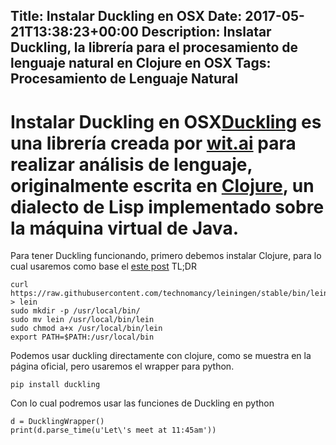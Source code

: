 Title: Instalar Duckling en OSX
Date: 2017-05-21T13:38:23+00:00
Description: Inslatar Duckling, la librería para el procesamiento de lenguaje natural en Clojure en OSX
Tags: Procesamiento de Lenguaje Natural
---
# Instalar Duckling en OSX[Duckling](https://duckling.wit.ai/) es una librería creada por [wit.ai](https://wit.ai) para realizar análisis de lenguaje, originalmente escrita en [Clojure](https://clojure.org/), un dialecto de Lisp implementado sobre la máquina virtual de Java. 

Para tener Duckling funcionando, primero debemos instalar Clojure, para lo cual usaremos como base el [este post](http://www.lispcast.com/clojure-mac)
TL;DR
```
curl https://raw.githubusercontent.com/technomancy/leiningen/stable/bin/lein > lein
sudo mkdir -p /usr/local/bin/
sudo mv lein /usr/local/bin/lein
sudo chmod a+x /usr/local/bin/lein
export PATH=$PATH:/usr/local/bin
```
Podemos usar duckling directamente con clojure, como se muestra en la página oficial, pero usaremos el wrapper para python.

```
pip install duckling
```

Con lo cual podremos usar las funciones de Duckling en python


```
d = DucklingWrapper()
print(d.parse_time(u'Let\'s meet at 11:45am'))
```